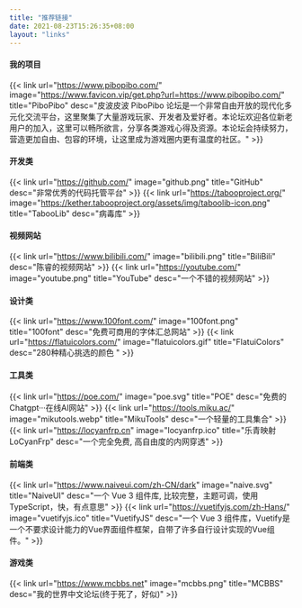 ```yaml
---
title: "推荐链接"
date: 2021-08-23T15:26:35+08:00
layout: "links"
---
```

#### 我的项目
{{< link url="https://www.pibopibo.com/" image="https://www.favicon.vip/get.php?url=https://www.pibopibo.com/" title="PiboPibo" desc="皮波皮波 PiboPibo 论坛是一个非常自由开放的现代化多元化交流平台，这里聚集了大量游戏玩家、开发者及爱好者。本论坛欢迎各位新老用户的加入，这里可以畅所欲言，分享各类游戏心得及资源。本论坛会持续努力，营造更加自由、包容的环境，让这里成为游戏圈内更有温度的社区。" >}}

#### 开发类
{{< link url="https://github.com/" image="github.png" title="GitHub" desc="非常优秀的代码托管平台" >}}
{{< link url="https://tabooproject.org/" image="https://kether.tabooproject.org/assets/img/taboolib-icon.png" title="TabooLib" desc="病毒库" >}}

#### 视频网站
{{< link url="https://www.bilibili.com/" image="bilibili.png" title="BiliBili" desc="陈睿的视频网站" >}}
{{< link url="https://youtube.com/" image="youtube.png" title="YouTube" desc="一个不错的视频网站" >}}

#### 设计类
{{< link url="https://www.100font.com/" image="100font.png" title="100font" desc="免费可商用的字体汇总网站" >}}
{{< link url="https://flatuicolors.com/" image="flatuicolors.gif" title="FlatuiColors" desc="280种精心挑选的颜色 " >}}

#### 工具类
{{< link url="https://poe.com/" image="poe.svg" title="POE" desc="免费的Chatgpt···在线AI网站" >}}
{{< link url="https://tools.miku.ac/" image="mikutools.webp" title="MikuTools" desc="一个轻量的工具集合" >}}
{{< link url="https://locyanfrp.cn" image="locyanfrp.ico" title="乐青映射LoCyanFrp" desc="一个完全免费, 高自由度的内网穿透" >}}

#### 前端类
{{< link url="https://www.naiveui.com/zh-CN/dark" image="naive.svg" title="NaiveUI" desc="一个 Vue 3 组件库, 比较完整，主题可调，使用 TypeScript，快，有点意思" >}}
{{< link url="https://vuetifyjs.com/zh-Hans/" image="vuetifyjs.ico" title="VuetifyJS" desc="一个 Vue 3 组件库，Vuetify是一个不要求设计能力的Vue界面组件框架，自带了许多自行设计实现的Vue组件。" >}}

#### 游戏类
{{< link url="https://www.mcbbs.net" image="mcbbs.png" title="MCBBS" desc="我的世界中文论坛(终于死了，好似)" >}}

